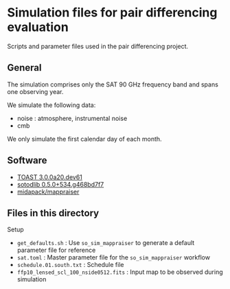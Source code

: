 # Simulation files for pair differencing evaluation

Scripts and parameter files used in the pair differencing project.

## General

The simulation comprises only the SAT 90 GHz frequency band and spans one observing year.

We simulate the following data:

* noise : atmosphere, instrumental noise
* cmb

We only simulate the first calendar day of each month.

## Software

* [TOAST 3.0.0a20.dev61](https://github.com/hpc4cmb/toast/tree/c2ac5a7806ecffeacd42ba47e64322076e824fb8)
* [sotodlib 0.5.0+534.g468bd7f7](https://github.com/simonsobs/sotodlib/tree/468bd7f75eddb2b324a40a0c17917056221b21f4)
* [midapack/mappraiser](https://github.com/B3Dcmb/midapack/tree/gaps)

## Files in this directory

Setup

* `get_defaults.sh` : Use `so_sim_mappraiser` to generate a default parameter file for reference
* `sat.toml` : Master parameter file for the `so_sim_mappraiser` workflow
* `schedule.01.south.txt` : Schedule file
* `ffp10_lensed_scl_100_nside0512.fits` : Input map to be observed during simulation

